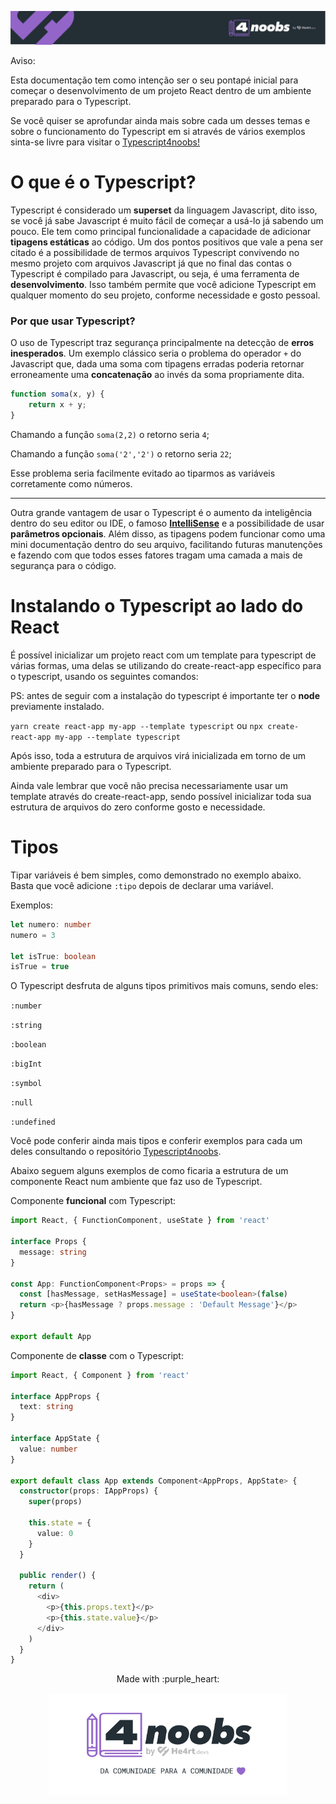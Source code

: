 <p align="center">
  <a href="https://github.com/he4rt/4noobs" target="_blank">
    <img src="../../assets/global/header-4noobs.svg">
  </a>
</p>

Aviso:

Esta documentação tem como intenção ser o seu pontapé inicial para começar o desenvolvimento de um projeto React dentro de um ambiente preparado para o Typescript.

Se você quiser se aprofundar ainda mais sobre cada um desses temas e sobre o funcionamento do Typescript em si através de vários exemplos sinta-se livre para visitar o [Typescript4noobs!](https://github.com/Carolis/typescript4noobs)

# O que é o Typescript?

Typescript é considerado um **superset** da linguagem Javascript, dito isso, se você já sabe Javascript é muito fácil de começar a usá-lo já sabendo um pouco.
Ele tem como principal funcionalidade a capacidade de adicionar **tipagens estáticas** ao código.
Um dos pontos positivos que vale a pena ser citado é a possibilidade de termos arquivos Typescript convivendo no mesmo projeto com arquivos Javascript já que no final das contas o Typescript é compilado para Javascript, ou seja, é uma ferramenta de **desenvolvimento**. Isso também permite que você adicione Typescript em qualquer momento do seu projeto, conforme necessidade e gosto pessoal.

### Por que usar Typescript?

O uso de Typescript traz segurança principalmente na detecção de **erros inesperados**. Um exemplo clássico seria o problema do operador `+` do Javascript que, dada uma soma com tipagens erradas poderia retornar erroneamente uma **concatenação** ao invés da soma propriamente dita.

```ts
function soma(x, y) {
    return x + y;
}
```

Chamando a função `soma(2,2)` o retorno seria `4`;

Chamando a função `soma('2','2')` o retorno seria `22`;

Esse problema seria facilmente evitado ao tiparmos as variáveis corretamente como números.

---

Outra grande vantagem de usar o Typescript é o aumento da inteligência dentro do seu editor ou IDE, o famoso **[IntelliSense](https://code.visualstudio.com/docs/editor/intellisense)** e a possibilidade de usar **parâmetros opcionais**. Além disso, as tipagens podem funcionar como uma mini documentação dentro do seu arquivo, facilitando futuras manutenções e fazendo com que todos esses fatores tragam uma camada a mais de segurança para o código.

# Instalando o Typescript ao lado do React

É possível inicializar um projeto react com um template para typescript de várias formas, uma delas se utilizando do create-react-app específico para o typescript, usando os seguintes comandos:

PS: antes de seguir com a instalação do typescript é importante ter o **node** previamente instalado.

`yarn create react-app my-app --template typescript` ou `npx create-react-app my-app --template typescript`

Após isso, toda a estrutura de arquivos virá inicializada em torno de um ambiente preparado para o Typescript.

Ainda vale lembrar que você não precisa necessariamente usar um template através do create-react-app, sendo possível inicializar toda sua estrutura de arquivos do zero conforme gosto e necessidade.

# Tipos

Tipar variáveis é bem simples, como demonstrado no exemplo abaixo. Basta que você adicione `:tipo` depois de declarar uma variável.

Exemplos:

```ts
let numero: number
numero = 3

let isTrue: boolean
isTrue = true
```

O Typescript desfruta de alguns tipos primitivos mais comuns, sendo eles:

`:number`

`:string`

`:boolean`

`:bigInt`

`:symbol`

`:null`

`:undefined`

Você pode conferir ainda mais tipos e conferir exemplos para cada um deles consultando o repositório [Typescript4noobs](https://github.com/Carolis/typescript4noobs).

Abaixo seguem alguns exemplos de como ficaria a estrutura de um componente React num ambiente que faz uso de Typescript.

Componente **funcional** com Typescript:

```ts
import React, { FunctionComponent, useState } from 'react'

interface Props {
  message: string
}

const App: FunctionComponent<Props> = props => {
  const [hasMessage, setHasMessage] = useState<boolean>(false)
  return <p>{hasMessage ? props.message : 'Default Message'}</p>
}

export default App
```

Componente de **classe** com o Typescript:

```ts
import React, { Component } from 'react'

interface AppProps {
  text: string
}

interface AppState {
  value: number
}

export default class App extends Component<AppProps, AppState> {
  constructor(props: IAppProps) {
    super(props)

    this.state = {
      value: 0
    }
  }

  public render() {
    return (
      <div>
        <p>{this.props.text}</p>
        <p>{this.state.value}</p>
      </div>
    )
  }
}
```

<p align="center">Made with :purple_heart:</p>

<p align="center">
  <a href="https://github.com/he4rt/4noobs" target="_blank">
    <img src="../../assets/global/footer-4noobs.svg" width="380">
  </a>
</p>
